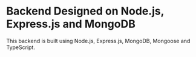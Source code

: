 # Backend Designed on Node.js, Express.js and MongoDB

This backend is built using Node.js, Express.js, MongoDB, Mongoose and TypeScript.
